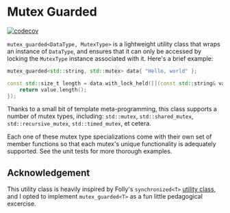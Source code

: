 # Mutex Guarded

[![codecov](https://codecov.io/gh/TimSevereijns/MutexGuarded/branch/master/graph/badge.svg)](https://codecov.io/gh/TimSevereijns/MutexGuarded)

`mutex_guarded<DataType, MutexType>` is a lightweight utility class that wraps an instance of `DataType`, and ensures that it can only be accessed by locking the `MutexType` instance associated with it. Here's a brief example: 

```C++
mutex_guarded<std::string, std::mutex> data{ "Hello, world" };

const std::size_t length = data.with_lock_held([](const std::string& value) {
    return value.length();
});
```

Thanks to a small bit of template meta-programming, this class supports a number of mutex types, including: `std::mutex`, `std::shared_mutex`, `std::recursive_mutex`, `std::timed_mutex`, et cetera.

Each one of these mutex type specializations come with their own set of member functions so that each mutex's unique functionality is adequately supported. See the unit tests for more thorough examples.

## Acknowledgement

This utility class is heavily inspired by Folly's `synchronized<T>` [utility class](https://github.com/facebook/folly/blob/master/folly/Synchronized.h), and I opted to implement `mutex_guarded<T>` as a fun little pedagogical excercise.
